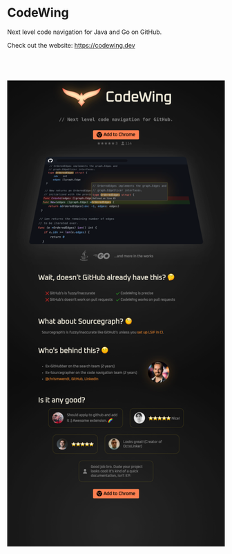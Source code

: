 # CodeWing

Next level code navigation for Java and Go on GitHub.

Check out the website: https://codewing.dev

<h1 align="center">
  <br>
  <a href="https://codewing.dev"><img src="website.png" alt="CodeWing website" width="800"></a>
</h1>
